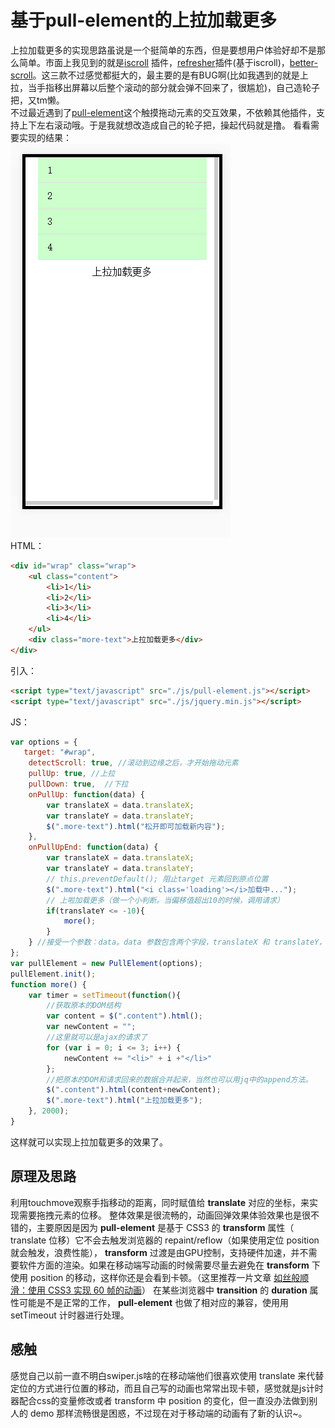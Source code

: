 
# 基于pull-element的上拉加载更多
上拉加载更多的实现思路虽说是一个挺简单的东西，但是要想用户体验好却不是那么简单。市面上我见到的就是[iscroll](https://github.com/cubiq/iscroll "iscroll") 插件，[refresher](http://www.jq22.com/jquery-info4469 "refresher")插件(基于iscroll)，[better-scroll](https://github.com/feibingbalabala/better-scroll "better-scroll")。这三款不过感觉都挺大的，最主要的是有BUG啊(比如我遇到的就是上拉，当手指移出屏幕以后整个滚动的部分就会弹不回来了，很尴尬)，自己造轮子把，又tm懒。<br />
不过最近遇到了[pull-element](https://github.com/Lucifier129/pull-element "pull-element")这个触摸拖动元素的交互效果，不依赖其他插件，支持上下左右滚动哦。于是我就想改造成自己的轮子把，操起代码就是撸。
看看需要实现的结果：<br />
![Alt text](./demo.gif)<br />
HTML：
``` html
<div id="wrap" class="wrap">
    <ul class="content">
        <li>1</li>
        <li>2</li>
        <li>3</li>
        <li>4</li>
    </ul>
    <div class="more-text">上拉加载更多</div>
</div>
```
引入：
```html 
<script type="text/javascript" src="./js/pull-element.js"></script>
<script type="text/javascript" src="./js/jquery.min.js"></script>
```
JS：
``` js
var options = {
   target: "#wrap",
    detectScroll: true, //滚动到边缘之后，才开始拖动元素
    pullUp: true, //上拉
    pullDown: true,  //下拉
    onPullUp: function(data) {
        var translateX = data.translateX;
        var translateY = data.translateY;
        $(".more-text").html("松开即可加载新内容");
    },
    onPullUpEnd: function(data) {
        var translateX = data.translateX;
        var translateY = data.translateY;
        // this.preventDefault(); 阻止target 元素回到原点位置
        $(".more-text").html("<i class='loading'></i>加载中...");
        // 上啦加载更多（做一个小判断。当偏移值超出10的时候，调用请求）
        if(translateY <= -10){
            more();
        }
    } //接受一个参数：data。data 参数包含两个字段，translateX 和 translateY，分别是 X 轴和 Y 轴的偏移值，
};
var pullElement = new PullElement(options);
pullElement.init();
function more() {
    var timer = setTimeout(function(){
        //获取原本的DOM结构
        var content = $(".content").html();
        var newContent = "";
        //这里就可以是ajax的请求了
        for (var i = 0; i <= 3; i++) {
            newContent += "<li>" + i +"</li>"
        };
        //把原本的DOM和请求回来的数据合并起来，当然也可以用jq中的append方法。
        $(".content").html(content+newContent);
        $(".more-text").html("上拉加载更多");
    }, 2000);
}
```
这样就可以实现上拉加载更多的效果了。
## 原理及思路
利用touchmove观察手指移动的距离，同时赋值给 **translate** 对应的坐标，来实现需要拖拽元素的位移。
整体效果是很流畅的，动画回弹效果体验效果也是很不错的，主要原因是因为 **pull-element** 是基于 CSS3 的 **transform** 属性（ translate 位移）它不会去触发浏览器的 repaint/reflow（如果使用定位 position 就会触发，浪费性能）， **transform** 过渡是由GPU控制，支持硬件加速，并不需要软件方面的渲染。如果在移动端写动画的时候需要尽量去避免在 **transform** 下使用 position 的移动，这样你还是会看到卡顿。（这里推荐一片文章 [如丝般顺滑：使用 CSS3 实现 60 帧的动画](http://blog.csdn.net/qq_15096707/article/details/52269725 "如丝般顺滑：使用 CSS3 实现 60 帧的动画")）
在某些浏览器中 **transition** 的 **duration** 属性可能是不是正常的工作， **pull-element** 也做了相对应的兼容，使用用 setTimeout 计时器进行处理。<br />
## 感触
感觉自己以前一直不明白swiper.js啥的在移动端他们很喜欢使用 translate 来代替定位的方式进行位置的移动，而且自己写的动画也常常出现卡顿，感觉就是js计时器配合css的变量修改或者 transform 中 position 的变化，但一直没办法做到别人的 demo 那样流畅很是困惑，不过现在对于移动端的动画有了新的认识~。
